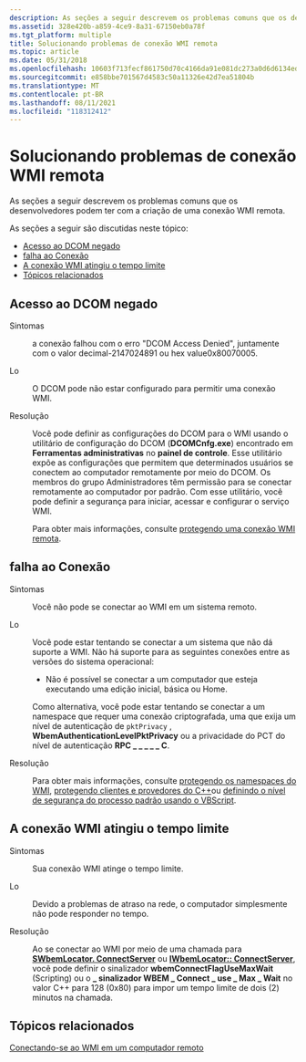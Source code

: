 ```yaml
---
description: As seções a seguir descrevem os problemas comuns que os desenvolvedores podem ter com a criação de uma conexão WMI remota.
ms.assetid: 328e420b-a859-4ce9-8a31-67150eb0a78f
ms.tgt_platform: multiple
title: Solucionando problemas de conexão WMI remota
ms.topic: article
ms.date: 05/31/2018
ms.openlocfilehash: 10603f713fecf861750d70c4166da91e081dc273a0d6d6134ed916a7f84f2bd4
ms.sourcegitcommit: e858bbe701567d4583c50a11326e42d7ea51804b
ms.translationtype: MT
ms.contentlocale: pt-BR
ms.lasthandoff: 08/11/2021
ms.locfileid: "118312412"
---
```

# <a name="troubleshooting-a-remote-wmi-connection"></a>Solucionando problemas de conexão WMI remota

As seções a seguir descrevem os problemas comuns que os desenvolvedores podem ter com a criação de uma conexão WMI remota.

As seções a seguir são discutidas neste tópico:

-   [Acesso ao DCOM negado](#dcom-access-denied)
-   [falha ao Conexão](#failure-to-connect)
-   [A conexão WMI atingiu o tempo limite](#wmi-connection-timed-out)
-   [Tópicos relacionados](#related-topics)

## <a name="dcom-access-denied"></a>Acesso ao DCOM negado

<dl> <dt>

<span id="Symptom"></span><span id="symptom"></span><span id="SYMPTOM"></span>Sintomas
</dt> <dd>

a conexão falhou com o erro "DCOM Access Denied", juntamente com o valor decimal-2147024891 ou hex value0x80070005.

</dd> <dt>

<span id="Issue"></span><span id="issue"></span><span id="ISSUE"></span>Lo
</dt> <dd>

O DCOM pode não estar configurado para permitir uma conexão WMI.

</dd> <dt>

<span id="Resolution"></span><span id="resolution"></span><span id="RESOLUTION"></span>Resolução
</dt> <dd>

Você pode definir as configurações do DCOM para o WMI usando o utilitário de configuração do DCOM (**DCOMCnfg.exe**) encontrado em **Ferramentas administrativas** no **painel de controle**. Esse utilitário expõe as configurações que permitem que determinados usuários se conectem ao computador remotamente por meio do DCOM. Os membros do grupo Administradores têm permissão para se conectar remotamente ao computador por padrão. Com esse utilitário, você pode definir a segurança para iniciar, acessar e configurar o serviço WMI.

Para obter mais informações, consulte [protegendo uma conexão WMI remota](securing-a-remote-wmi-connection.md).

</dd> </dl>

## <a name="failure-to-connect"></a>falha ao Conexão

<dl> <dt>

<span id="Symptom"></span><span id="symptom"></span><span id="SYMPTOM"></span>Sintomas
</dt> <dd>

Você não pode se conectar ao WMI em um sistema remoto.

</dd> <dt>

<span id="Issue"></span><span id="issue"></span><span id="ISSUE"></span>Lo
</dt> <dd>

Você pode estar tentando se conectar a um sistema que não dá suporte a WMI. Não há suporte para as seguintes conexões entre as versões do sistema operacional:

-   Não é possível se conectar a um computador que esteja executando uma edição inicial, básica ou Home.

Como alternativa, você pode estar tentando se conectar a um namespace que requer uma conexão criptografada, uma que exija um nível de autenticação de `pktPrivacy` , **WbemAuthenticationLevelPktPrivacy** ou a privacidade do PCT do nível de autenticação **RPC \_ \_ \_ \_ \_ C**.

</dd> <dt>

<span id="Resolution"></span><span id="resolution"></span><span id="RESOLUTION"></span>Resolução
</dt> <dd>

Para obter mais informações, consulte [protegendo os namespaces do WMI](securing-wmi-namespaces.md), [protegendo clientes e provedores do C++](securing-c---clients-and-providers.md)ou [definindo o nível de segurança do processo padrão usando o VBScript](setting-the-default-process-security-level-using-vbscript.md).

</dd> </dl>

## <a name="wmi-connection-timed-out"></a>A conexão WMI atingiu o tempo limite

<dl> <dt>

<span id="Symptom"></span><span id="symptom"></span><span id="SYMPTOM"></span>Sintomas
</dt> <dd>

Sua conexão WMI atinge o tempo limite.

</dd> <dt>

<span id="Issue"></span><span id="issue"></span><span id="ISSUE"></span>Lo
</dt> <dd>

Devido a problemas de atraso na rede, o computador simplesmente não pode responder no tempo.

</dd> <dt>

<span id="Resolution"></span><span id="resolution"></span><span id="RESOLUTION"></span>Resolução
</dt> <dd>

Ao se conectar ao WMI por meio de uma chamada para [**SWbemLocator. ConnectServer**](swbemlocator-connectserver.md) ou [**IWbemLocator:: ConnectServer**](/windows/desktop/api/Wbemcli/nf-wbemcli-iwbemlocator-connectserver), você pode definir o sinalizador **wbemConnectFlagUseMaxWait** (Scripting) ou o **\_ sinalizador WBEM \_ Connect \_ use \_ Max \_ Wait** no valor C++ para 128 (0x80) para impor um tempo limite de dois (2) minutos na chamada.

</dd> </dl>

## <a name="related-topics"></a>Tópicos relacionados

<dl> <dt>

[Conectando-se ao WMI em um computador remoto](connecting-to-wmi-on-a-remote-computer.md)
</dt> </dl>

 

 



